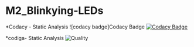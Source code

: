 # M2_Blinkying-LEDs



*Codacy - Static Analysis ![codacy badge]Codacy Badge
[![Codacy Badge](https://app.codacy.com/project/badge/Grade/640252ba8adc41cf82a21d0b0d32896d)](https://www.codacy.com/gh/Kanish1403200/M2_Blinky-LEDs/dashboard?utm_source=github.com&amp;utm_medium=referral&amp;utm_content=Kanish1403200/M2_Blinky-LEDs&amp;utm_campaign=Badge_Grade)

*codiga- Static Analysis
![Quality](https://api.codiga.io/project/33044/status/svg)

